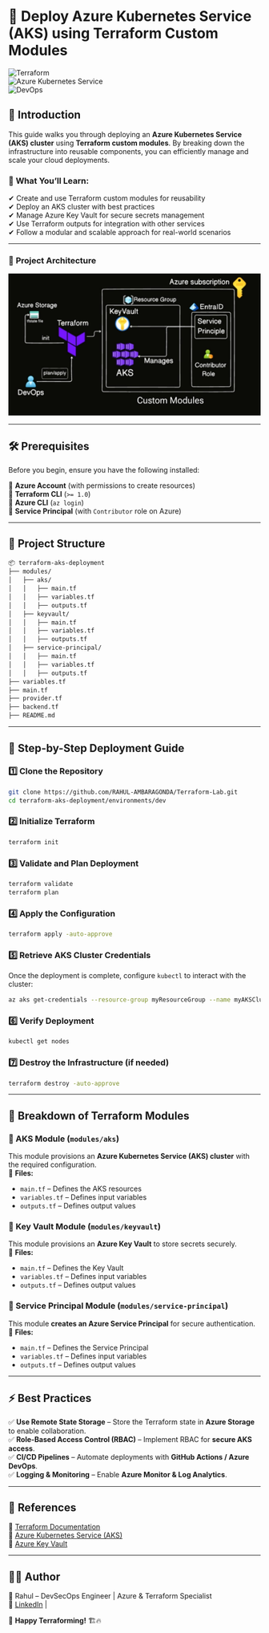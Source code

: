 
# 🚀 Deploy Azure Kubernetes Service (AKS) using Terraform Custom Modules  

![Terraform](https://img.shields.io/badge/Terraform-IaC-blue?style=for-the-badge&logo=terraform)  
![Azure Kubernetes Service](https://img.shields.io/badge/Azure%20Kubernetes%20Service-Managed-blue?style=for-the-badge&logo=microsoft-azure)  
![DevOps](https://img.shields.io/badge/DevOps-Automation-orange?style=for-the-badge&logo=devops)  

## 📌 Introduction  
This guide walks you through deploying an **Azure Kubernetes Service (AKS) cluster** using **Terraform custom modules**. By breaking down the infrastructure into reusable components, you can efficiently manage and scale your cloud deployments.  

### 🎯 **What You’ll Learn:**  
✔ Create and use Terraform custom modules for reusability  
✔ Deploy an AKS cluster with best practices  
✔ Manage Azure Key Vault for secure secrets management  
✔ Use Terraform outputs for integration with other services  
✔ Follow a modular and scalable approach for real-world scenarios  

---

### 🎯 **Project Architecture**
![AKS Architecture](new.jpeg)

---

## 🛠️ Prerequisites  
Before you begin, ensure you have the following installed:  

🔹 **Azure Account** (with permissions to create resources)  
🔹 **Terraform CLI** (`>= 1.0`)  
🔹 **Azure CLI** (`az login`)  
🔹 **Service Principal** (with `Contributor` role on Azure)  

---

## 📁 Project Structure  
```bash
📦 terraform-aks-deployment
├── modules/
│   ├── aks/
│   │   ├── main.tf
│   │   ├── variables.tf
│   │   ├── outputs.tf
│   ├── keyvault/
│   │   ├── main.tf
│   │   ├── variables.tf
│   │   ├── outputs.tf
│   ├── service-principal/
│   │   ├── main.tf
│   │   ├── variables.tf
│   │   ├── outputs.tf 
├── variables.tf
├── main.tf
├── provider.tf
├── backend.tf
├── README.md

```

---

## 🚀 Step-by-Step Deployment Guide  

### 1️⃣ **Clone the Repository**  
```bash
git clone https://github.com/RAHUL-AMBARAGONDA/Terraform-Lab.git
cd terraform-aks-deployment/environments/dev
```

### 2️⃣ **Initialize Terraform**  
```bash
terraform init
```

### 3️⃣ **Validate and Plan Deployment**  
```bash
terraform validate
terraform plan
```

### 4️⃣ **Apply the Configuration**  
```bash
terraform apply -auto-approve
```

### 5️⃣ **Retrieve AKS Cluster Credentials**  
Once the deployment is complete, configure `kubectl` to interact with the cluster:  
```bash
az aks get-credentials --resource-group myResourceGroup --name myAKSCluster
```

### 6️⃣ **Verify Deployment**  
```bash
kubectl get nodes
```

### 7️⃣ **Destroy the Infrastructure (if needed)**  
```bash
terraform destroy -auto-approve
```

---

## 📌 Breakdown of Terraform Modules  

### **🔹 AKS Module (`modules/aks`)**  
This module provisions an **Azure Kubernetes Service (AKS) cluster** with the required configuration.  
📄 **Files:**  
- `main.tf` – Defines the AKS resources  
- `variables.tf` – Defines input variables  
- `outputs.tf` – Defines output values  

### **🔹 Key Vault Module (`modules/keyvault`)**  
This module provisions an **Azure Key Vault** to store secrets securely.  
📄 **Files:**  
- `main.tf` – Defines the Key Vault  
- `variables.tf` – Defines input variables  
- `outputs.tf` – Defines output values  

### **🔹 Service Principal Module (`modules/service-principal`)**  
This module **creates an Azure Service Principal** for secure authentication.  
📄 **Files:**  
- `main.tf` – Defines the Service Principal  
- `variables.tf` – Defines input variables  
- `outputs.tf` – Defines output values  

---

## ⚡ Best Practices  

✅ **Use Remote State Storage** – Store the Terraform state in **Azure Storage** to enable collaboration.  
✅ **Role-Based Access Control (RBAC)** – Implement RBAC for **secure AKS access**.  
✅ **CI/CD Pipelines** – Automate deployments with **GitHub Actions / Azure DevOps**.  
✅ **Logging & Monitoring** – Enable **Azure Monitor & Log Analytics**.  

---

## 📌 References  
📖 [Terraform Documentation](https://developer.hashicorp.com/terraform/docs)  
📖 [Azure Kubernetes Service (AKS)](https://learn.microsoft.com/en-us/azure/aks/)  
📖 [Azure Key Vault](https://learn.microsoft.com/en-us/azure/key-vault/)  

---

## 👨‍💻 Author  
📌 Rahul – DevSecOps Engineer | Azure & Terraform Specialist  
🔗 [LinkedIn](https://www.linkedin.com/in/Rahul-Ambaragonda) | 

🚀 **Happy Terraforming!** 🏗️🔥
